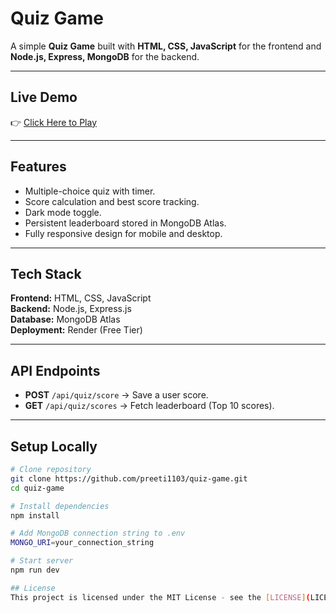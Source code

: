 # Quiz Game

A simple **Quiz Game** built with **HTML, CSS, JavaScript** for the frontend and **Node.js, Express, MongoDB** for the backend.

---

## **Live Demo**
👉 [Click Here to Play](https://quiz-game-2wyv.onrender.com)

---

## **Features**
- Multiple-choice quiz with timer.
- Score calculation and best score tracking.
- Dark mode toggle.
- Persistent leaderboard stored in MongoDB Atlas.
- Fully responsive design for mobile and desktop.

---

## **Tech Stack**
**Frontend:** HTML, CSS, JavaScript  
**Backend:** Node.js, Express.js  
**Database:** MongoDB Atlas  
**Deployment:** Render (Free Tier)

---

## **API Endpoints**
- **POST** `/api/quiz/score` → Save a user score.  
- **GET** `/api/quiz/scores` → Fetch leaderboard (Top 10 scores).

---

## **Setup Locally**
```bash
# Clone repository
git clone https://github.com/preeti1103/quiz-game.git
cd quiz-game

# Install dependencies
npm install

# Add MongoDB connection string to .env
MONGO_URI=your_connection_string

# Start server
npm run dev

## License
This project is licensed under the MIT License - see the [LICENSE](LICENSE) file for details.
